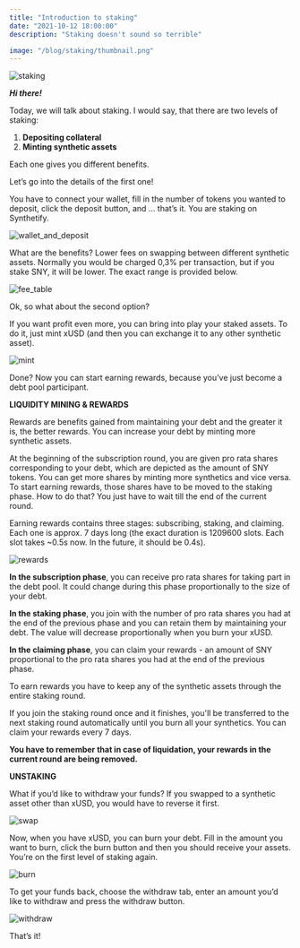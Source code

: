 ```yaml
---
title: "Introduction to staking"
date: "2021-10-12 18:00:00"
description: "Staking doesn't sound so terrible"

image: "/blog/staking/thumbnail.png"
---
```


![staking](/blog/staking/staking.png "horizontal")

***Hi there!***

Today, we will talk about staking.
I would say, that there are two levels of staking:
1. **Depositing collateral**
2. **Minting synthetic assets**

Each one gives you different benefits.

Let’s go into the details of the first one!

You have to connect your wallet, fill in the number of tokens you wanted to deposit, click the deposit button, and … that’s it. You are staking on Synthetify. 

![wallet_and_deposit](/blog/staking/wallet_and_deposit.gif "horizontal")

What are the benefits?
Lower fees on swapping between different synthetic assets. Normally you would be charged 0,3% per transaction, but if you stake SNY, it will be lower. The exact range is provided below.

![fee_table](/blog/staking/fee_table.jpg "vertical")

Ok, so what about the second option?

If you want profit even more, you can bring into play your staked assets. To do it, just mint xUSD (and then you can exchange it to any other synthetic asset). 

![mint](/blog/staking/mint.gif "horizontal")

Done?
Now you can start earning rewards, because you’ve just become a debt pool participant.

**LIQUIDITY MINING & REWARDS**

Rewards are benefits gained from maintaining your debt and the greater it is, the better rewards. You can increase your debt by minting more synthetic assets.

At the beginning of the subscription round, you are given pro rata shares corresponding to your debt, which are depicted as the amount of SNY tokens. You can get more shares by minting more synthetics and vice versa. To start earning rewards, those shares have to be moved to the staking phase. How to do that? You just have to wait till the end of the current round. 

Earning rewards contains three stages: subscribing, staking, and claiming. Each one is approx. 7 days long (the exact duration is 1209600 slots. Each slot takes ~0.5s now. In the future, it should be 0.4s).

![rewards](/blog/staking/rewards.png "horizontal")

**In the subscription phase**, you can receive pro rata shares for taking part in the debt pool. It could change during this phase proportionally to the size of your debt.

**In the staking phase**, you join with the number of pro rata shares you had at the end of the previous phase and you can retain them by maintaining your debt. The value will decrease proportionally when you burn your xUSD.

**In the claiming phase**, you can claim your rewards - an amount of SNY proportional to the pro rata shares you had at the end of the previous phase.

To earn rewards you have to keep any of the synthetic assets through the entire staking round.

If you join the staking round once and it finishes, you'll be transferred to the next staking round automatically until you burn all your synthetics. You can claim your rewards every 7 days.

**You have to remember that in case of liquidation, your rewards in the current round are being removed.**

**UNSTAKING**

What if you’d like to withdraw your funds?
If you swapped to a synthetic asset other than xUSD, you would have to reverse it first.

![swap](/blog/staking/xusd_swap.gif "horizontal")

Now, when you have xUSD, you can burn your debt. Fill in the amount you want to burn, click the burn button and then you should receive your assets. You’re on the first level of staking again.

![burn](/blog/staking/burn.gif "horizontal")

To get your funds back, choose the withdraw tab, enter an amount you’d like to withdraw and press the withdraw button.

![withdraw](/blog/staking/withdraw.gif "horizontal")

That’s it!


